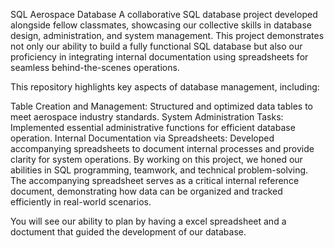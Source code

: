 SQL Aerospace Database
A collaborative SQL database project developed alongside fellow classmates, showcasing our collective skills in database design, administration, and system management. This project demonstrates not only our ability to build a fully functional SQL database but also our proficiency in integrating internal documentation using spreadsheets for seamless behind-the-scenes operations.

This repository highlights key aspects of database management, including:

Table Creation and Management: Structured and optimized data tables to meet aerospace industry standards.
System Administration Tasks: Implemented essential administrative functions for efficient database operation.
Internal Documentation via Spreadsheets: Developed accompanying spreadsheets to document internal processes and provide clarity for system operations.
By working on this project, we honed our abilities in SQL programming, teamwork, and technical problem-solving. The accompanying spreadsheet serves as a critical internal reference document, demonstrating how data can be organized and tracked efficiently in real-world scenarios.

You will see our ability to plan by having a excel spreadsheet and a doctument that guided the development of our database.

